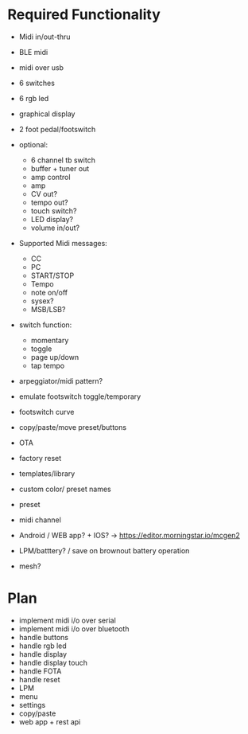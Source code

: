 # Required Functionality
- Midi in/out-thru
- BLE midi
- midi over usb
- 6 switches
- 6 rgb led
- graphical display
- 2 foot pedal/footswitch
- optional:
  - 6 channel tb switch
  - buffer + tuner out
  - amp control
  - amp 
  - CV out?
  - tempo out?
  - touch switch?
  - LED display?
  - volume in/out?

- Supported Midi messages:
  - CC
  - PC
  - START/STOP
  - Tempo
  - note on/off
  - sysex?
  - MSB/LSB?
    
- switch function:
  - momentary
  - toggle
  - page up/down
  - tap tempo


- arpeggiator/midi pattern?
- emulate footswitch toggle/temporary
- footswitch curve
- copy/paste/move preset/buttons
- OTA
- factory reset
- templates/library
- custom color/ preset names
- preset
- midi channel
- Android / WEB app? + IOS? -> https://editor.morningstar.io/mcgen2
- LPM/batttery? / save on brownout battery operation
- mesh?

# Plan
- implement midi i/o over serial
- implement midi i/o over bluetooth
- handle buttons
- handle rgb led
- handle display
- handle display touch
- handle FOTA
- handle reset
- LPM
- menu
- settings
- copy/paste
- web app + rest api

